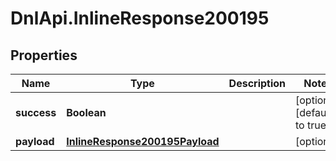 # DnlApi.InlineResponse200195

## Properties
Name | Type | Description | Notes
------------ | ------------- | ------------- | -------------
**success** | **Boolean** |  | [optional] [default to true]
**payload** | [**InlineResponse200195Payload**](InlineResponse200195Payload.md) |  | [optional] 


